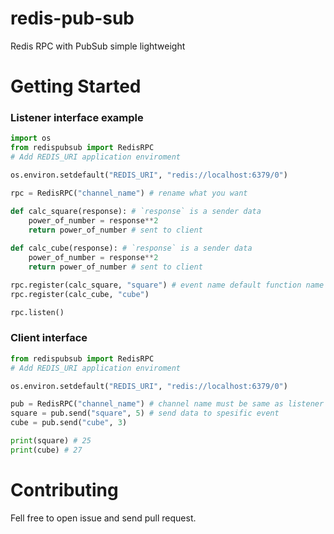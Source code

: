 # redis-pub-sub

Redis RPC with PubSub simple lightweight

# Getting Started

### Listener interface example
```python
import os
from redispubsub import RedisRPC
# Add REDIS_URI application enviroment

os.environ.setdefault("REDIS_URI", "redis://localhost:6379/0")

rpc = RedisRPC("channel_name") # rename what you want

def calc_square(response): # `response` is a sender data
    power_of_number = response**2
    return power_of_number # sent to client
    
def calc_cube(response): # `response` is a sender data
    power_of_number = response**2
    return power_of_number # sent to client

rpc.register(calc_square, "square") # event name default function name
rpc.register(calc_cube, "cube")

rpc.listen()
```
### Client interface
```python
from redispubsub import RedisRPC
# Add REDIS_URI application enviroment

os.environ.setdefault("REDIS_URI", "redis://localhost:6379/0")

pub = RedisRPC("channel_name") # channel name must be same as listener
square = pub.send("square", 5) # send data to spesific event 
cube = pub.send("cube", 3) 

print(square) # 25
print(cube) # 27
```

# Contributing
Fell free to open issue and send pull request.
